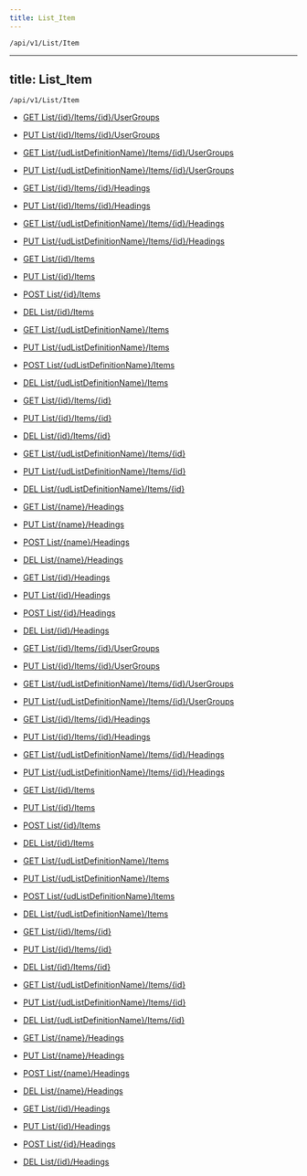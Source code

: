 ```yaml
---
title: List_Item
---
```


```http
/api/v1/List/Item
```

---
title: List_Item
---

```http
/api/v1/List/Item
```




* [GET List/{id}/Items/{id}/UserGroups](v1ListItemEntity_GetVisibleForUserGroups.md)

* [PUT List/{id}/Items/{id}/UserGroups](v1ListItemEntity_SetVisibleForUserGroups.md)

* [GET List/{udListDefinitionName}/Items/{id}/UserGroups](v1ListItemEntity_GetVisibleForUserGroupsFromListName.md)

* [PUT List/{udListDefinitionName}/Items/{id}/UserGroups](v1ListItemEntity_SetVisibleForUserGroupsFromListName.md)

* [GET List/{id}/Items/{id}/Headings](v1ListItemEntity_GetHeadings.md)

* [PUT List/{id}/Items/{id}/Headings](v1ListItemEntity_SaveHeadingsForListItemFromListDefinition.md)

* [GET List/{udListDefinitionName}/Items/{id}/Headings](v1ListItemEntity_GetHeadingsForListItemFromListName.md)

* [PUT List/{udListDefinitionName}/Items/{id}/Headings](v1ListItemEntity_SaveHeadingsForListItemFromListName.md)

* [GET List/{id}/Items](v1ListItemEntity_GetAllFromListDefinition.md)

* [PUT List/{id}/Items](v1ListItemEntity_SaveAllFromListDefinition.md)

* [POST List/{id}/Items](v1ListItemEntity_AddFromListDefinition.md)

* [DEL List/{id}/Items](v1ListItemEntity_DeleteAllFromListDefinition.md)

* [GET List/{udListDefinitionName}/Items](v1ListItemEntity_GetAllFromListName.md)

* [PUT List/{udListDefinitionName}/Items](v1ListItemEntity_SaveAllFromListName.md)

* [POST List/{udListDefinitionName}/Items](v1ListItemEntity_AddFromListName.md)

* [DEL List/{udListDefinitionName}/Items](v1ListItemEntity_DeleteAllFromListName.md)

* [GET List/{id}/Items/{id}](v1ListItemEntity_GetFromListDefinition.md)

* [PUT List/{id}/Items/{id}](v1ListItemEntity_SaveFromListDefinition.md)

* [DEL List/{id}/Items/{id}](v1ListItemEntity_DeleteFromListDefinition.md)

* [GET List/{udListDefinitionName}/Items/{id}](v1ListItemEntity_GetFromListName.md)

* [PUT List/{udListDefinitionName}/Items/{id}](v1ListItemEntity_SaveFromListName.md)

* [DEL List/{udListDefinitionName}/Items/{id}](v1ListItemEntity_DeleteFromListName.md)

* [GET List/{name}/Headings](v1ListItemEntity_GetHeadingsFromName.md)

* [PUT List/{name}/Headings](v1ListItemEntity_SaveHeadingsFromName.md)

* [POST List/{name}/Headings](v1ListItemEntity_SaveHeadingFromName.md)

* [DEL List/{name}/Headings](v1ListItemEntity_DeleteAllHeadingsFromName.md)

* [GET List/{id}/Headings](v1ListItemEntity_GetHeadingsFromListDefinition.md)

* [PUT List/{id}/Headings](v1ListItemEntity_SaveHeadingsFromListDefinition.md)

* [POST List/{id}/Headings](v1ListItemEntity_SaveHeadingFromListDefinition.md)

* [DEL List/{id}/Headings](v1ListItemEntity_DeleteAllHeadingsFromListDefinition.md)


* [GET List/{id}/Items/{id}/UserGroups](v1ListItemEntity_GetVisibleForUserGroups.md)

* [PUT List/{id}/Items/{id}/UserGroups](v1ListItemEntity_SetVisibleForUserGroups.md)

* [GET List/{udListDefinitionName}/Items/{id}/UserGroups](v1ListItemEntity_GetVisibleForUserGroupsFromListName.md)

* [PUT List/{udListDefinitionName}/Items/{id}/UserGroups](v1ListItemEntity_SetVisibleForUserGroupsFromListName.md)

* [GET List/{id}/Items/{id}/Headings](v1ListItemEntity_GetHeadings.md)

* [PUT List/{id}/Items/{id}/Headings](v1ListItemEntity_SaveHeadingsForListItemFromListDefinition.md)

* [GET List/{udListDefinitionName}/Items/{id}/Headings](v1ListItemEntity_GetHeadingsForListItemFromListName.md)

* [PUT List/{udListDefinitionName}/Items/{id}/Headings](v1ListItemEntity_SaveHeadingsForListItemFromListName.md)

* [GET List/{id}/Items](v1ListItemEntity_GetAllFromListDefinition.md)

* [PUT List/{id}/Items](v1ListItemEntity_SaveAllFromListDefinition.md)

* [POST List/{id}/Items](v1ListItemEntity_AddFromListDefinition.md)

* [DEL List/{id}/Items](v1ListItemEntity_DeleteAllFromListDefinition.md)

* [GET List/{udListDefinitionName}/Items](v1ListItemEntity_GetAllFromListName.md)

* [PUT List/{udListDefinitionName}/Items](v1ListItemEntity_SaveAllFromListName.md)

* [POST List/{udListDefinitionName}/Items](v1ListItemEntity_AddFromListName.md)

* [DEL List/{udListDefinitionName}/Items](v1ListItemEntity_DeleteAllFromListName.md)

* [GET List/{id}/Items/{id}](v1ListItemEntity_GetFromListDefinition.md)

* [PUT List/{id}/Items/{id}](v1ListItemEntity_SaveFromListDefinition.md)

* [DEL List/{id}/Items/{id}](v1ListItemEntity_DeleteFromListDefinition.md)

* [GET List/{udListDefinitionName}/Items/{id}](v1ListItemEntity_GetFromListName.md)

* [PUT List/{udListDefinitionName}/Items/{id}](v1ListItemEntity_SaveFromListName.md)

* [DEL List/{udListDefinitionName}/Items/{id}](v1ListItemEntity_DeleteFromListName.md)

* [GET List/{name}/Headings](v1ListItemEntity_GetHeadingsFromName.md)

* [PUT List/{name}/Headings](v1ListItemEntity_SaveHeadingsFromName.md)

* [POST List/{name}/Headings](v1ListItemEntity_SaveHeadingFromName.md)

* [DEL List/{name}/Headings](v1ListItemEntity_DeleteAllHeadingsFromName.md)

* [GET List/{id}/Headings](v1ListItemEntity_GetHeadingsFromListDefinition.md)

* [PUT List/{id}/Headings](v1ListItemEntity_SaveHeadingsFromListDefinition.md)

* [POST List/{id}/Headings](v1ListItemEntity_SaveHeadingFromListDefinition.md)

* [DEL List/{id}/Headings](v1ListItemEntity_DeleteAllHeadingsFromListDefinition.md)